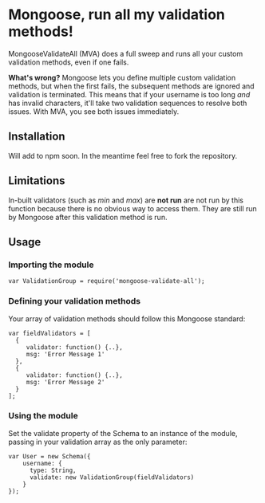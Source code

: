 Mongoose, run all my validation methods!
=====================

MongooseValidateAll (MVA) does a full sweep and runs all your custom validation methods, even if one fails.

**What's wrong?** Mongoose lets you define multiple custom validation methods, but when the first fails, the subsequent methods are ignored and validation is terminated.  This means that if your username is too long *and* has invalid characters, it'll take two validation sequences to resolve both issues.  With MVA, you see both issues immediately.


Installation
------------
Will add to npm soon.  In the meantime feel free to fork the repository.


Limitations
-----------
In-built validators (such as *min* and *max*) are **not run**  are not run by this function because there is no obvious way to access them.  They are still run by Mongoose after this validation method is run.


Usage
-------
### Importing the module
    var ValidationGroup = require('mongoose-validate-all');
    
### Defining your validation methods
Your array of validation methods should follow this Mongoose standard:

    var fieldValidators = [
      {
         validator: function() {..},
         msg: 'Error Message 1'
      },
      {
         validator: function() {..},
         msg: 'Error Message 2'
      }
    ];

### Using the module
Set the validate property of the Schema to an instance of the module, passing in your validation array as the only parameter:

    var User = new Schema({
        username: { 
          type: String, 
          validate: new ValidationGroup(fieldValidators) 
        }
    });
